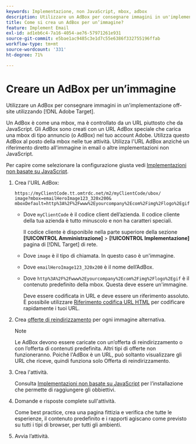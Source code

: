 ```yaml
---
keywords: Implementazione, non JavaScript, mbox, adbox
description: Utilizzare un AdBox per consegnare immagini in un'implementazione off-site utilizzando [!DNL Adobe Target]. Un AdBox è simile a una mbox, ma è controllato da un URL anziché da JavaScript.
title: Come si crea un AdBox per un’immagine?
feature: Implement Email
exl-id: ad1eb6c4-7a16-4054-ae76-57971261e931
source-git-commit: e5bae1ac9485c3e1d7c55e6386f332755196ffab
workflow-type: tm+mt
source-wordcount: '331'
ht-degree: 71%

---
```


# Creare un AdBox per un’immagine

Utilizzare un AdBox per consegnare immagini in un&#39;implementazione off-site utilizzando [!DNL Adobe Target].

Un AdBox è come una mbox, ma è controllato da un URL piuttosto che da JavaScript. Gli AdBox sono creati con un URL AdBox speciale che carica una mbox di tipo annuncio (o AdBox) nel tuo account Adobe. Utilizza questo AdBox al posto della mbox nelle tue attività. Utilizza l&#39;URL AdBox anziché un riferimento diretto all&#39;immagine in email o altre implementazioni non JavaScript.

Per capire come selezionare la configurazione giusta vedi [Implementazioni non basate su JavaScript](/help/dev/implement/email/overview.md).

1. Crea l&#39;URL AdBox:

   ```
   https://myClientCode.tt.omtrdc.net/m2/myClientCode/ubox/
   image?mbox=emailHeroImage123_320x200&
   mboxDefault=http%3A%2F%2Fwww%2Eyourcompany%2Ecom%2Fimg%2Flogo%2Egif
   ```

   * Dove `myClientCode` è il codice client dell’azienda. Il codice cliente della tua azienda è tutto minuscolo e non ha caratteri speciali.

     Il codice cliente è disponibile nella parte superiore della sezione **[!UICONTROL Amministrazione]** > **[!UICONTROL Implementazione]** pagina di [!DNL Target] di rete.

   * Dove `image` è il tipo di chiamata. In questo caso è un&#39;immagine.

   * Dove `emailHeroImage123_320x200` è il nome dell’AdBox.

   * Dove `http%3A%2F%2Fwww%2Eyourcompany%2Ecom%2Fimg%2Flogo%2Egif` è il contenuto predefinito della mbox. Questa deve essere un&#39;immagine.

     Deve essere codificata in URL e deve essere un riferimento assoluto. È possibile utilizzare [Riferimento codifica URL HTML](https://www.w3schools.com/tags/ref_urlencode.asp) per codificare rapidamente i tuoi URL.

1. Crea [offerte di reindirizzamento](https://experienceleague.adobe.com/docs/target/using/experiences/offers/offer-redirect.html) per ogni immagine alternativa.

   >[!NOTE]
   >
   >Le AdBox devono essere caricate con un’offerta di reindirizzamento o con l’offerta di contenuti predefinita. Altri tipi di offerte non funzioneranno. Poiché l&#39;AdBox è un URL, può soltanto visualizzare gli URL che riceve, quindi funziona solo Offerta di reindirizzamento.

1. Crea l&#39;attività.

   Consulta [Implementazioni non basate su JavaScript](/help/dev/implement/email/overview.md) per l’installazione che permette di raggiungere gli obbiettivi.

1. Domande e risposte complete sull&#39;attività.

   Come best practice, crea una pagina fittizia e verifica che tutte le esperienze, il contenuto predefinito e i rapporti agiscano come previsto su tutti i tipi di browser, per tutti gli ambienti.

1. Avvia l’attività.
